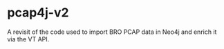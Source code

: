 # pcap4j-v2

A revisit of the code used to import BRO PCAP data in Neo4j and enrich it via the VT API.
